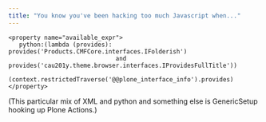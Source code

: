 ```yaml
---
title: "You know you've been hacking too much Javascript when..."
---
```



<pre><code>&lt;property name="available_expr"&gt;
   python:(lambda (provides): provides('Products.CMFCore.interfaces.IFolderish') 
                              and provides('cau201y.theme.browser.interfaces.IProvidesFullTitle'))
                  (context.restrictedTraverse('@@plone_interface_info').provides)
&lt;/property&gt;
</code></pre>

<p>(This particular mix of XML and python and something else is GenericSetup hooking up Plone Actions.)</p>